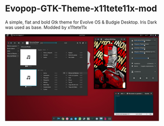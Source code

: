 # Evopop-GTK-Theme-x11tete11x-mod
A simple, flat and bold Gtk theme for Evolve OS &amp; Budgie Desktop. Iris Dark was used as base. Modded by x11tete11x

![alt tag](https://raw.githubusercontent.com/x11tete11x/Evopop-GTK-Theme-x11tete11x-mod/master/README.png)
